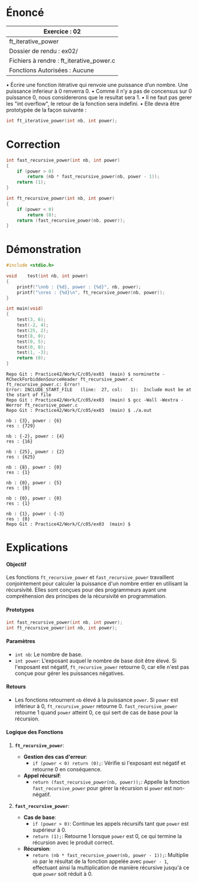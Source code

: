 # Énoncé

| Exercice : 02                            |
| ---------------------------------------- |
| ft_iterative_power                       |
| Dossier de rendu : ex02/                 |
| Fichiers à rendre : ft_iterative_power.c |
| Fonctions Autorisées : Aucune            |
• Écrire une fonction itérative qui renvoie une puissance d’un nombre. Une puissance
inferieur à 0 renverra 0.
• Comme il n’y a pas de concensus sur 0 puissance 0, nous considererons que le
resultat sera 1.
• Il ne faut pas gerer les "int overflow", le retour de la fonction sera indefini.
• Elle devra être prototypée de la façon suivante :
```C
int ft_iterative_power(int nb, int power);
```
# Correction

```C
int	fast_recursive_power(int nb, int power)
{
	if (power > 0)
		return (nb * fast_recursive_power(nb, power - 1));
	return (1);
}

int	ft_recursive_power(int nb, int power)
{
	if (power < 0)
		return (0);
	return (fast_recursive_power(nb, power));
}
```
# Démonstration

```C
#include <stdio.h>

void	test(int nb, int power)
{
	printf("\nnb : {%d}, power : {%d}", nb, power);
	printf("\nres : {%d}\n", ft_recursive_power(nb, power));
}

int	main(void)
{
	test(3, 6);
	test(-2, 4);
	test(25, 2);
	test(8, 0);
	test(0, 5);
	test(0, 0);
	test(1, -3);
	return (0);
}
```

```
Repo Git : Practice42/Work/C/c05/ex03  (main) $ norminette -RCheckForbiddenSourceHeader ft_recursive_power.c 
ft_recursive_power.c: Error!
Error: INCLUDE_START_FILE   (line:  27, col:   1):	Include must be at the start of file
Repo Git : Practice42/Work/C/c05/ex03  (main) $ gcc -Wall -Wextra -Werror ft_recursive_power.c 
Repo Git : Practice42/Work/C/c05/ex03  (main) $ ./a.out 

nb : {3}, power : {6}
res : {729}

nb : {-2}, power : {4}
res : {16}

nb : {25}, power : {2}
res : {625}

nb : {8}, power : {0}
res : {1}

nb : {0}, power : {5}
res : {0}

nb : {0}, power : {0}
res : {1}

nb : {1}, power : {-3}
res : {0}
Repo Git : Practice42/Work/C/c05/ex03  (main) $ 

```
# Explications

#### Objectif
Les fonctions `ft_recursive_power` et `fast_recursive_power` travaillent conjointement pour calculer la puissance d'un nombre entier en utilisant la récursivité. Elles sont conçues pour des programmeurs ayant une compréhension des principes de la récursivité en programmation.

#### Prototypes
```c
int fast_recursive_power(int nb, int power);
int ft_recursive_power(int nb, int power);
```

#### Paramètres
- `int nb`: Le nombre de base.
- `int power`: L'exposant auquel le nombre de base doit être élevé. Si l'exposant est négatif, `ft_recursive_power` retourne 0, car elle n'est pas conçue pour gérer les puissances négatives.

#### Retours
- Les fonctions retournent `nb` élevé à la puissance `power`. Si `power` est inférieur à 0, `ft_recursive_power` retourne 0. `fast_recursive_power` retourne 1 quand `power` atteint 0, ce qui sert de cas de base pour la récursion.

#### Logique des Fonctions
1. **`ft_recursive_power`**:
   - **Gestion des cas d'erreur**:
     - `if (power < 0) return (0);`: Vérifie si l'exposant est négatif et retourne 0 en conséquence.
   - **Appel récursif**:
     - `return (fast_recursive_power(nb, power));`: Appelle la fonction `fast_recursive_power` pour gérer la récursion si `power` est non-négatif.

2. **`fast_recursive_power`**:
   - **Cas de base**:
     - `if (power > 0)`: Continue les appels récursifs tant que `power` est supérieur à 0.
     - `return (1);`: Retourne 1 lorsque `power` est 0, ce qui termine la récursion avec le produit correct.
   - **Récursion**:
     - `return (nb * fast_recursive_power(nb, power - 1));`: Multiplie `nb` par le résultat de la fonction appelée avec `power - 1`, effectuant ainsi la multiplication de manière récursive jusqu'à ce que `power` soit réduit à 0.
